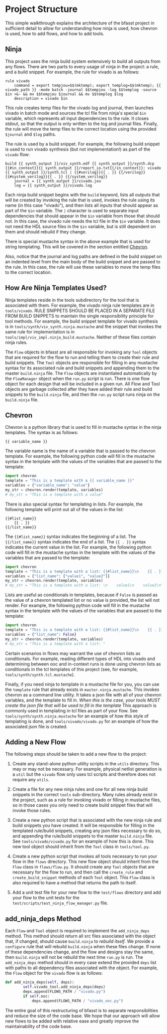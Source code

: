 # Project Structure

This simple walkthrough explains the architecture of the bfasst project in sufficient detail to allow for understanding how ninja is used, how chevron is used, how to add flows, and how to add tools.

## Ninja

This project uses the ninja build system extensively to build all outputs from any flows. There are two parts to every usage of ninja in the project: a rule, and a build snippet. For example, the rule for vivado is as follows:

```
rule vivado
    command = export tempjou=$$(mktemp); export templog=$$(mktemp); {{ vivado_path }} -mode batch -journal $$tempjou -log $$templog -source $in >&- && mv $$tempjou $journal && mv $$templog $log
    description = vivado $in
```

This rule creates temp files for the vivado log and journal, then launches vivado in batch mode and sources the tcl file from ninja's special `$in` variable, which represents all input dependencies to the rule. It closes stdout, so that the output is only written to the log and journal files. Finally, the rule will move the temp files to the correct location using the provided `$journal` and `$log` paths.

The rule is used by a build snippet. For example, the following build snippet is used to run vivado synthesis (but not implementation!) as part of the `vivado` flow:

```
build {{ synth_output }}/viv_synth.edf {{ synth_output }}/synth.dcp {{#in_context}}{{ synth_output }}/report_io.txt{{/in_context}}: vivado {{ synth_output }}/synth.tcl | {{#verilog}}{{ . }} {{/verilog}} {{#system_verilog}}{{ . }} {{/system_verilog}}
    journal = {{ synth_output }}/vivado.jou
    log = {{ synth_output }}/vivado.log
```

Each ninja build snippet begins with the `build` keyword, lists all outputs that will be created by invoking the rule that is used, invokes the rule using its name (in this case "vivado"), and then lists all inputs that should appear as part of the `$in` variable. The `|` character is used to separate input dependencies that should appear in the `$in` variable from those that should not. In this case, the vivado rule needs the tcl file in the `$in` variable. It does not need the HDL source files in the `$in` variable, but is still dependent on them and should rebuild if they change.

There is special mustache syntax in the above example that is used for string templating. This will be covered in the section entitled [Chevron](#chevron).

Also, notice that the journal and log paths are defined in the build snippet on an indented level from the main body of the build snippet and are passed to the rule. In this case, the rule will use these variables to move the temp files to the correct location.

## How Are Ninja Templates Used?

Ninja templates reside in the tools subdirectory for the tool that is associated with them. For example, the vivado ninja rule templates are in `tools/vivado`. RULE SNIPPETS SHOULD BE PLACED IN A SEPARATE FILE FROM BUILD SNIPPETS to maintain the single responsibility principle for tool methods. For example, the build snippet template for vivado synthesis is in `tools/synth/viv_synth.ninja.mustache` and the snippet that invokes the same rule for implementation is in `tools/impl/viv_impl.ninja_build.mustache`. Neither of these files contain ninja rules.

The `Flow` objects in bfasst are all responsible for invoking any `Tool` objects that are required for the flow to run and telling them to create their rule and build snippets. The `Tool` objects are responsible for filling in any mustache syntax for its associated rule and build snippets and appending them to the master `build.ninja` file. The `Flow` objects are instantiated automatically by the `FlowManager` object when the `run.py` script is run. There is one flow object for each design that will be included in a given run. All Flow and Tool objects are garbage collected after they have added their rule and build snippets to the `build.ninja` file, and then the `run.py` script runs ninja on the `build.ninja` file.

## Chevron

Chevron is a python library that is used to fill in mustache syntax in the ninja templates. The syntax is as follows:
```
{{ variable_name }}
```
The variable name is the name of a variable that is passed to the chevron template. For example, the following python code will fill in the mustache syntax in the template with the values of the variables that are passed to the template:

```py
import chevron
template = "This is a template with a {{ variable_name }}"
variables = {"variable_name": "value"}
my_str = chevron.render(template, variables)
# my_str = "This is a template with a value"
```

There is also special syntax for templating in lists. For example, the following template will print out all of the values in the list:

```
{{#list_name}}
    {{ . }}
{{/list_name}}
```

The `{{#list_name}}` syntax indicates the beginning of a list. The `{{/list_name}}` syntax indicates the end of a list. The `{{ . }}` syntax indicates the current value in the list. For example, the following python code will fill in the mustache syntax in the template with the values of the variables that are passed to the template:

```py
import chevron
template = "This is a template with a list: {{#list_name}}\n    {{ . }}\n{{/list_name}}"
variables = {"list_name": ["value1", "value2"]}
my_str = chevron.render(template, variables)
# my_str = "This is a template with a list: \n    value1\n    value2\n"
```

Lists are useful as conditionals in templates, because if `False` is passed as the value of a chevron templated list or no value is provided, the list will not render. For example, the following python code will fill in the mustache syntax in the template with the values of the variables that are passed to the template:

```py
import chevron
template = "This is a template with a list: {{#list_name}}\n    {{ . }}\n{{/list_name}}"
variables = {"list_name": False}
my_str = chevron.render(template, variables)
# my_str = "This is a template with a list: "
```

Certain scenarios in flows may warrant the use of chevron lists as conditionals. For example, reading different types of HDL into vivado and determining between ooc and in-context runs is done using chevron lists as conditionals in the tcl templates of this project (see, for example, `tools/synth/synth.tcl.mustache`).

Finally, if you need ninja to template in a mustache file for you, you can use the `template` rule that already exists in `master.ninja.mustache`. This invokes chevron as a command line utility. It takes a json file with all of your chevron variables, and the template to fill in. *When this is the case, your tools MUST create the json file that will be used to fill in the template* This approach is commonly used in templating in tcl files as part of your flow. See `tools/synth/synth.ninja.mustache` for an example of how this style of templating is done, and `tools/vivado/vivado.py` for an example of how the associated json file is created.

## Adding a New Flow

The following steps should be taken to add a new flow to the project:

1. Create any stand-alone python utility scripts in the `utils` directory. This may or may not be necessary. For example, physical netlist generation is a `util` but the `vivado` flow only uses tcl scripts and therefore does not require any `utils`.

1. Create a file for any new ninja rules and one for all new ninja build snippets in the correct `tools` sub-directory. Many rules already exist in the project, such as a rule for invoking vivado or filling in mustache files, so in those cases you only need to create build snippet files that will invoke those rules.

1. Create a new python script that is associated with the new ninja rule and build snippets you have created. It will be responsible for filling in the templated rule/build snippets, creating any json files necessary to do so, and appending the rule/build snippets to the master `build.ninja` file. See `tools/vivado/vivado.py` for an example of how this is done. This new tool object should inherit from the `Tool` class in `tools/tool.py`.

1. Create a new python script that invokes all tools necessary to run your flow in the `flows` directory. This new flow object should inherit from the `Flow` class in `flows/flow.py`. It should create any `Tool` objects that are necessary for the flow to run, and then call the `create_rule` and `create_build_snippet` methods of each `Tool` object. This `Flow` class is also required to have a method that returns the path to itself.

1. Add a unit test file for your new flow to the `test/flows` directory and add your flow to the unit tests for the `test/scripts/test_ninja_flow_manager.py` file.

## add_ninja_deps Method

Each `Flow` and `Tool` object is required to implement the `add_ninja_deps` method. This method should return all src files associated with the object that, if changed, should cause `build.ninja` to *rebuild itself*. We provide a `configure` rule that will rebuild `build.ninja` when these files change. If none of these dependencies change, and the flow and designs stay the same, then `build.ninja` will not be rebuild the next time `run.py` is run. The `add_ninja_deps` method should in every case extend the provided `deps` list with paths to all dependency files associated with the object. For example, the `Flow` object for the `vivado` flow is as follows:

```py
def add_ninja_deps(self, deps):
        self.vivado_tool.add_ninja_deps(deps)
        deps.append(FLOWS_PATH / "vivado.py")
        if self.ooc:
            deps.append(FLOWS_PATH / "vivado_ooc.py")
```

The entire goal of this restructuring of bfasst is to separate responsibilities and reduce the size of the code base. We hope that our approach will allow new flows to be added with relative ease and greatly improve the maintainability of the code base.